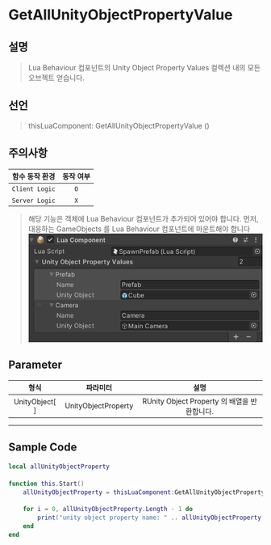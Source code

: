 # GetAllUnityObjectPropertyValue

## 설명
> Lua Behaviour 컴포넌트의 Unity Object Property Values 컬렉션 내의 모든 오브젝트 얻습니다.
## 선언
> thisLuaComponent: GetAllUnityObjectPropertyValue ()
## 주의사항
|    **함수 동작 환경**    | **동작 여부** |
|:------------------:|:---------:|
| ```Client Logic``` |  ```O```  |
| ```Server Logic``` |  ```X```  |

> 해당 기능은 객체에  Lua Behaviour 컴포넌트가 추가되어 있어야 합니다.
>먼저, 대응하는 GameObjects 를 Lua Behaviour 컴포넌트에 마운트해야 합니다
> ![](media/images/LuaBehaviour_2.png)

## Parameter
|     **형식**     | **파라미터** |                       **설명**                        |
|:--------------:|:--------:|:---------------------------------------------------:|
| UnityObject[ ] |  UnityObjectProperty   | RUnity Object Property 의 배열을 반환합니다. |


---
## Sample Code
```lua
local allUnityObjectProperty

function this.Start()
    allUnityObjectProperty = thisLuaComponent:GetAllUnityObjectPropertyValue()
    
    for i = 0, allUnityObjectProperty.Length - 1 do
        print("unity object property name: " .. allUnityObjectProperty[i].Name)
    end
end
```